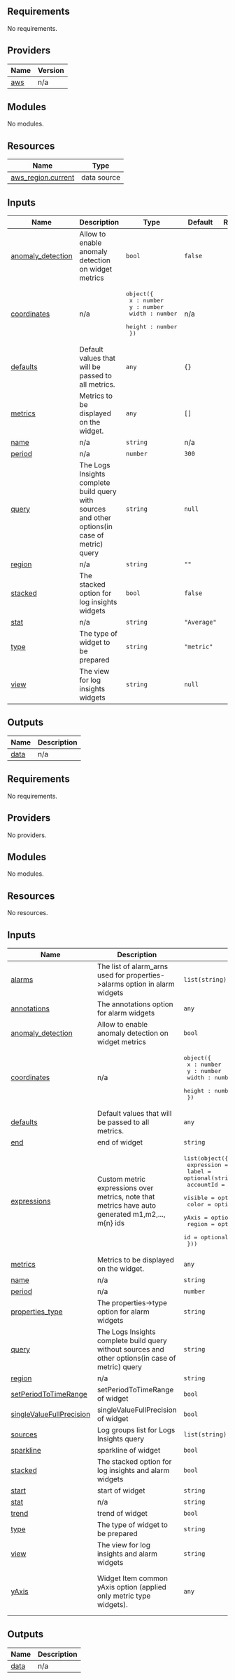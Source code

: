 <!-- BEGIN_TF_DOCS -->
## Requirements

No requirements.

## Providers

| Name | Version |
|------|---------|
| <a name="provider_aws"></a> [aws](#provider\_aws) | n/a |

## Modules

No modules.

## Resources

| Name | Type |
|------|------|
| [aws_region.current](https://registry.terraform.io/providers/hashicorp/aws/latest/docs/data-sources/region) | data source |

## Inputs

| Name | Description | Type | Default | Required |
|------|-------------|------|---------|:--------:|
| <a name="input_anomaly_detection"></a> [anomaly\_detection](#input\_anomaly\_detection) | Allow to enable anomaly detection on widget metrics | `bool` | `false` | no |
| <a name="input_coordinates"></a> [coordinates](#input\_coordinates) | n/a | <pre>object({<br>    x : number<br>    y : number<br>    width : number<br>    height : number<br>  })</pre> | n/a | yes |
| <a name="input_defaults"></a> [defaults](#input\_defaults) | Default values that will be passed to all metrics. | `any` | `{}` | no |
| <a name="input_metrics"></a> [metrics](#input\_metrics) | Metrics to be displayed on the widget. | `any` | `[]` | no |
| <a name="input_name"></a> [name](#input\_name) | n/a | `string` | n/a | yes |
| <a name="input_period"></a> [period](#input\_period) | n/a | `number` | `300` | no |
| <a name="input_query"></a> [query](#input\_query) | The Logs Insights complete build query with sources and other options(in case of metric) query | `string` | `null` | no |
| <a name="input_region"></a> [region](#input\_region) | n/a | `string` | `""` | no |
| <a name="input_stacked"></a> [stacked](#input\_stacked) | The stacked option for log insights widgets | `bool` | `false` | no |
| <a name="input_stat"></a> [stat](#input\_stat) | n/a | `string` | `"Average"` | no |
| <a name="input_type"></a> [type](#input\_type) | The type of widget to be prepared | `string` | `"metric"` | no |
| <a name="input_view"></a> [view](#input\_view) | The view for log insights widgets | `string` | `null` | no |

## Outputs

| Name | Description |
|------|-------------|
| <a name="output_data"></a> [data](#output\_data) | n/a |
<!-- END_TF_DOCS -->
<!-- BEGINNING OF PRE-COMMIT-TERRAFORM DOCS HOOK -->
## Requirements

No requirements.

## Providers

No providers.

## Modules

No modules.

## Resources

No resources.

## Inputs

| Name | Description | Type | Default | Required |
|------|-------------|------|---------|:--------:|
| <a name="input_alarms"></a> [alarms](#input\_alarms) | The list of alarm\_arns used for properties->alarms option in alarm widgets | `list(string)` | `null` | no |
| <a name="input_annotations"></a> [annotations](#input\_annotations) | The annotations option for alarm widgets | `any` | `null` | no |
| <a name="input_anomaly_detection"></a> [anomaly\_detection](#input\_anomaly\_detection) | Allow to enable anomaly detection on widget metrics | `bool` | `false` | no |
| <a name="input_coordinates"></a> [coordinates](#input\_coordinates) | n/a | <pre>object({<br>    x : number<br>    y : number<br>    width : number<br>    height : number<br>  })</pre> | n/a | yes |
| <a name="input_defaults"></a> [defaults](#input\_defaults) | Default values that will be passed to all metrics. | `any` | `{}` | no |
| <a name="input_end"></a> [end](#input\_end) | end of widget | `string` | `null` | no |
| <a name="input_expressions"></a> [expressions](#input\_expressions) | Custom metric expressions over metrics, note that metrics have auto generated m1,m2,..., m{n} ids | <pre>list(object({<br>    expression = string<br>    label      = optional(string, null)<br>    accountId  = optional(string, null)<br>    visible    = optional(bool, null)<br>    color      = optional(string, null)<br>    yAxis      = optional(string, null)<br>    region     = optional(string, null)<br>    id         = optional(string, null)<br>  }))</pre> | `[]` | no |
| <a name="input_metrics"></a> [metrics](#input\_metrics) | Metrics to be displayed on the widget. | `any` | `[]` | no |
| <a name="input_name"></a> [name](#input\_name) | n/a | `string` | n/a | yes |
| <a name="input_period"></a> [period](#input\_period) | n/a | `number` | `300` | no |
| <a name="input_properties_type"></a> [properties\_type](#input\_properties\_type) | The properties->type option for alarm widgets | `string` | `null` | no |
| <a name="input_query"></a> [query](#input\_query) | The Logs Insights complete build query without sources and other options(in case of metric) query | `string` | `null` | no |
| <a name="input_region"></a> [region](#input\_region) | n/a | `string` | `""` | no |
| <a name="input_setPeriodToTimeRange"></a> [setPeriodToTimeRange](#input\_setPeriodToTimeRange) | setPeriodToTimeRange of widget | `bool` | `null` | no |
| <a name="input_singleValueFullPrecision"></a> [singleValueFullPrecision](#input\_singleValueFullPrecision) | singleValueFullPrecision of widget | `bool` | `null` | no |
| <a name="input_sources"></a> [sources](#input\_sources) | Log groups list for Logs Insights query | `list(string)` | `[]` | no |
| <a name="input_sparkline"></a> [sparkline](#input\_sparkline) | sparkline of widget | `bool` | `null` | no |
| <a name="input_stacked"></a> [stacked](#input\_stacked) | The stacked option for log insights and alarm widgets | `bool` | `null` | no |
| <a name="input_start"></a> [start](#input\_start) | start of widget | `string` | `null` | no |
| <a name="input_stat"></a> [stat](#input\_stat) | n/a | `string` | `"Average"` | no |
| <a name="input_trend"></a> [trend](#input\_trend) | trend of widget | `bool` | `null` | no |
| <a name="input_type"></a> [type](#input\_type) | The type of widget to be prepared | `string` | `"metric"` | no |
| <a name="input_view"></a> [view](#input\_view) | The view for log insights and alarm widgets | `string` | `null` | no |
| <a name="input_yAxis"></a> [yAxis](#input\_yAxis) | Widget Item common yAxis option (applied only metric type widgets). | `any` | <pre>{<br>  "left": {<br>    "min": 0<br>  }<br>}</pre> | no |

## Outputs

| Name | Description |
|------|-------------|
| <a name="output_data"></a> [data](#output\_data) | n/a |
<!-- END OF PRE-COMMIT-TERRAFORM DOCS HOOK -->
